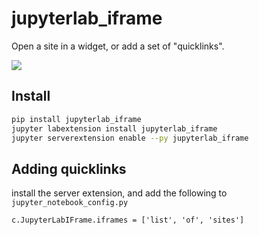 # jupyterlab_iframe
Open a site in a widget, or add a set of "quicklinks".

![](https://raw.githubusercontent.com/timkpaine/jupyterlab_iframe/master/docs/example1.gif)

## Install
```bash
pip install jupyterlab_iframe
jupyter labextension install jupyterlab_iframe
jupyter serverextension enable --py jupyterlab_iframe
```

## Adding quicklinks
install the server extension, and add the following to `jupyter_notebook_config.py`

```python3
c.JupyterLabIFrame.iframes = ['list', 'of', 'sites']
```
